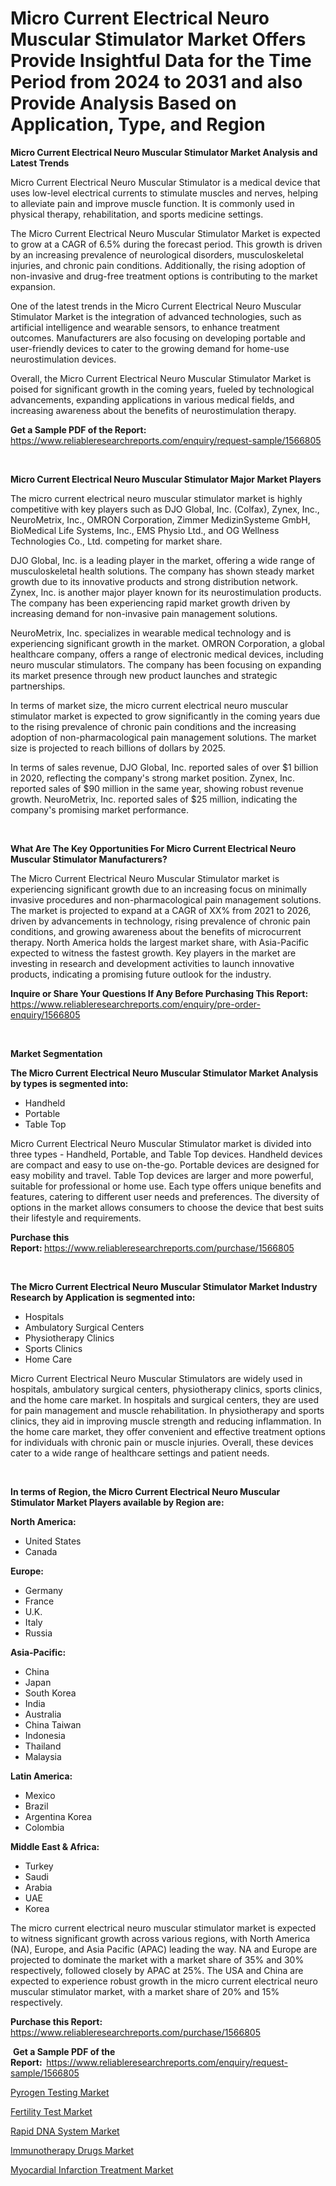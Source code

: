 <p><h1>Micro Current Electrical Neuro Muscular Stimulator Market Offers Provide Insightful Data for the Time Period from 2024 to 2031 and also Provide Analysis Based on Application, Type, and Region</h1></p><p><strong>Micro Current Electrical Neuro Muscular Stimulator Market Analysis and Latest Trends</strong></p>
<p><p>Micro Current Electrical Neuro Muscular Stimulator is a medical device that uses low-level electrical currents to stimulate muscles and nerves, helping to alleviate pain and improve muscle function. It is commonly used in physical therapy, rehabilitation, and sports medicine settings.</p><p>The Micro Current Electrical Neuro Muscular Stimulator Market is expected to grow at a CAGR of 6.5% during the forecast period. This growth is driven by an increasing prevalence of neurological disorders, musculoskeletal injuries, and chronic pain conditions. Additionally, the rising adoption of non-invasive and drug-free treatment options is contributing to the market expansion.</p><p>One of the latest trends in the Micro Current Electrical Neuro Muscular Stimulator Market is the integration of advanced technologies, such as artificial intelligence and wearable sensors, to enhance treatment outcomes. Manufacturers are also focusing on developing portable and user-friendly devices to cater to the growing demand for home-use neurostimulation devices.</p><p>Overall, the Micro Current Electrical Neuro Muscular Stimulator Market is poised for significant growth in the coming years, fueled by technological advancements, expanding applications in various medical fields, and increasing awareness about the benefits of neurostimulation therapy.</p></p>
<p><strong>Get a Sample PDF of the Report:&nbsp;</strong> <a href="https://www.reliableresearchreports.com/enquiry/request-sample/1566805">https://www.reliableresearchreports.com/enquiry/request-sample/1566805</a></p>
<p>&nbsp;</p>
<p><strong>Micro Current Electrical Neuro Muscular Stimulator Major Market Players</strong></p>
<p><p>The micro current electrical neuro muscular stimulator market is highly competitive with key players such as DJO Global, Inc. (Colfax), Zynex, Inc., NeuroMetrix, Inc., OMRON Corporation, Zimmer MedizinSysteme GmbH, BioMedical Life Systems, Inc., EMS Physio Ltd., and OG Wellness Technologies Co., Ltd. competing for market share.</p><p>DJO Global, Inc. is a leading player in the market, offering a wide range of musculoskeletal health solutions. The company has shown steady market growth due to its innovative products and strong distribution network. Zynex, Inc. is another major player known for its neurostimulation products. The company has been experiencing rapid market growth driven by increasing demand for non-invasive pain management solutions.</p><p>NeuroMetrix, Inc. specializes in wearable medical technology and is experiencing significant growth in the market. OMRON Corporation, a global healthcare company, offers a range of electronic medical devices, including neuro muscular stimulators. The company has been focusing on expanding its market presence through new product launches and strategic partnerships.</p><p>In terms of market size, the micro current electrical neuro muscular stimulator market is expected to grow significantly in the coming years due to the rising prevalence of chronic pain conditions and the increasing adoption of non-pharmacological pain management solutions. The market size is projected to reach billions of dollars by 2025.</p><p>In terms of sales revenue, DJO Global, Inc. reported sales of over $1 billion in 2020, reflecting the company's strong market position. Zynex, Inc. reported sales of $90 million in the same year, showing robust revenue growth. NeuroMetrix, Inc. reported sales of $25 million, indicating the company's promising market performance.</p></p>
<p>&nbsp;</p>
<p><strong>What Are The Key Opportunities For Micro Current Electrical Neuro Muscular Stimulator Manufacturers?</strong></p>
<p><p>The Micro Current Electrical Neuro Muscular Stimulator market is experiencing significant growth due to an increasing focus on minimally invasive procedures and non-pharmacological pain management solutions. The market is projected to expand at a CAGR of XX% from 2021 to 2026, driven by advancements in technology, rising prevalence of chronic pain conditions, and growing awareness about the benefits of microcurrent therapy. North America holds the largest market share, with Asia-Pacific expected to witness the fastest growth. Key players in the market are investing in research and development activities to launch innovative products, indicating a promising future outlook for the industry.</p></p>
<p><strong>Inquire or Share Your Questions If Any Before Purchasing This Report:</strong> <a href="https://www.reliableresearchreports.com/enquiry/pre-order-enquiry/1566805">https://www.reliableresearchreports.com/enquiry/pre-order-enquiry/1566805</a></p>
<p>&nbsp;</p>
<p><strong>Market Segmentation</strong></p>
<p><strong>The Micro Current Electrical Neuro Muscular Stimulator Market Analysis by types is segmented into:</strong></p>
<p><ul><li>Handheld</li><li>Portable</li><li>Table Top</li></ul></p>
<p><p>Micro Current Electrical Neuro Muscular Stimulator market is divided into three types - Handheld, Portable, and Table Top devices. Handheld devices are compact and easy to use on-the-go. Portable devices are designed for easy mobility and travel. Table Top devices are larger and more powerful, suitable for professional or home use. Each type offers unique benefits and features, catering to different user needs and preferences. The diversity of options in the market allows consumers to choose the device that best suits their lifestyle and requirements.</p></p>
<p><strong>Purchase this Report:&nbsp;</strong><a href="https://www.reliableresearchreports.com/purchase/1566805">https://www.reliableresearchreports.com/purchase/1566805</a></p>
<p>&nbsp;</p>
<p><strong>The Micro Current Electrical Neuro Muscular Stimulator Market Industry Research by Application is segmented into:</strong></p>
<p><ul><li>Hospitals</li><li>Ambulatory Surgical Centers</li><li>Physiotherapy Clinics</li><li>Sports Clinics</li><li>Home Care</li></ul></p>
<p><p>Micro Current Electrical Neuro Muscular Stimulators are widely used in hospitals, ambulatory surgical centers, physiotherapy clinics, sports clinics, and the home care market. In hospitals and surgical centers, they are used for pain management and muscle rehabilitation. In physiotherapy and sports clinics, they aid in improving muscle strength and reducing inflammation. In the home care market, they offer convenient and effective treatment options for individuals with chronic pain or muscle injuries. Overall, these devices cater to a wide range of healthcare settings and patient needs.</p></p>
<p>&nbsp;</p>
<p><strong>In terms of Region, the Micro Current Electrical Neuro Muscular Stimulator Market Players available by Region are:</strong></p>
<p>
    <p> <strong> North America: </strong>
        <ul>
            <li>United States</li>
            <li>Canada</li>
        </ul>
        </p> 
    <p> <strong> Europe: </strong>
        <ul>
            <li>Germany</li>
            <li>France</li>
            <li>U.K.</li>
            <li>Italy</li>
            <li>Russia</li>
        </ul>
        </p> 
    <p> <strong> Asia-Pacific: </strong>
        <ul>
            <li>China</li>
            <li>Japan</li>
            <li>South Korea</li>
            <li>India</li>
            <li>Australia</li>
            <li>China Taiwan</li>
            <li>Indonesia</li>
            <li>Thailand</li>
            <li>Malaysia</li>
        </ul>
        </p> 
    <p> <strong> Latin America: </strong>
        <ul>
            <li>Mexico</li>
            <li>Brazil</li>
            <li>Argentina Korea</li>
            <li>Colombia</li>
        </ul>
        </p> 
    <p> <strong> Middle East & Africa: </strong>
        <ul>
            <li>Turkey</li>
            <li>Saudi</li>
            <li>Arabia</li>
            <li>UAE</li>
            <li>Korea</li>
        </ul>
    </p>
    </p>
<p><p>The micro current electrical neuro muscular stimulator market is expected to witness significant growth across various regions, with North America (NA), Europe, and Asia Pacific (APAC) leading the way. NA and Europe are projected to dominate the market with a market share of 35% and 30% respectively, followed closely by APAC at 25%. The USA and China are expected to experience robust growth in the micro current electrical neuro muscular stimulator market, with a market share of 20% and 15% respectively.</p></p>
<p><strong>Purchase this Report: </strong><a href="https://www.reliableresearchreports.com/purchase/1566805">https://www.reliableresearchreports.com/purchase/1566805</a></p>
<p>&nbsp;<strong>Get a Sample PDF of the Report:&nbsp;&nbsp;</strong><a href="https://www.reliableresearchreports.com/enquiry/request-sample/1566805">https://www.reliableresearchreports.com/enquiry/request-sample/1566805</a></p>
<p><strong></strong></p>
<p><p><a href="https://medium.com/@geoanderson1978/pyrogen-testing-nbsp-market-focuses-on-market-share-size-and-projected-forecast-till-2031-9944a6dc8904">Pyrogen Testing Market</a></p><p><a href="https://medium.com/@nayelibosco/fertility-test-market-competitive-analysis-market-trends-and-forecast-to-2031-5d4d5f33d0d9">Fertility Test Market</a></p><p><a href="https://medium.com/@geoanderson1978/rapid-dna-system-market-size-reveals-the-best-marketing-channels-in-global-industry-98dde7a1757e">Rapid DNA System Market</a></p><p><a href="https://medium.com/@nayelibosco/immunotherapy-drugs-market-size-and-market-trends-complete-industry-overview-2024-to-2031-bda3b63664cb">Immunotherapy Drugs Market</a></p><p><a href="https://medium.com/@nelsonhauck/myocardial-infarction-treatment-nbsp-market-focuses-on-market-share-size-and-projected-forecast-9fe129cbf0b8">Myocardial Infarction Treatment Market</a></p></p>